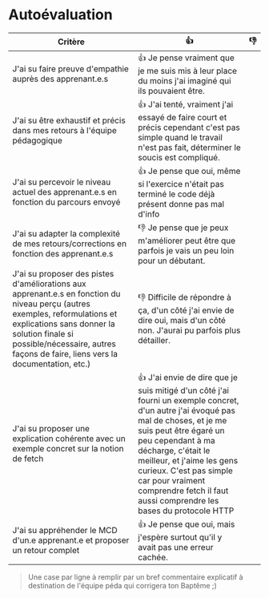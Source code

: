 # Autoévaluation

| Critère | 👍 | 👎 |
| ---------------- | ---------------- | ---------------- | 
| J'ai su faire preuve d'empathie auprès des apprenant.e.s | 👍  Je pense vraiment que je me suis mis à leur place du moins j'ai imaginé qui ils pouvaient être.	 
| J'ai su être exhaustif et précis dans mes retours à l'équipe pédagogique | 👍 J'ai tenté, vraiment j'ai essayé de faire court et précis cependant c'est pas simple quand le travail n'est pas fait, déterminer le soucis est compliqué. |
| J'ai su percevoir le niveau actuel des apprenant.e.s en fonction du parcours envoyé | 👍  Je pense que oui, même si l'exercice n'était pas terminé le code déjà présent donne pas mal d'info |
| J'ai su adapter la complexité de mes retours/corrections en fonction des apprenant.e.s  | 👎  Je pense que je peux m'améliorer peut être que parfois je vais un peu loin pour un débutant. |
| J'ai su proposer des pistes d'améliorations aux apprenant.e.s en fonction du niveau perçu (autres exemples, reformulations et explications sans donner la solution finale si possible/nécessaire, autres façons de faire, liens vers la documentation, etc.) | 👎  Difficile de répondre à ça, d'un côté j'ai envie de dire oui, mais d'un côté non. J'aurai pu parfois plus détailler.   |
| J'ai su proposer une explication cohérente avec un exemple concret sur la notion de fetch | 👍  J'ai envie de dire que je suis mitigé d'un côté j'ai fourni un exemple concret, d'un autre j'ai évoqué pas mal de choses,  et je me suis peut être égaré un peu cependant à ma décharge, c'était le meilleur, et j'aime les gens curieux. C'est pas simple car pour vraiment comprendre fetch il faut  aussi comprendre les bases du protocole HTTP |
| J'ai su appréhender le MCD d'un.e apprenant.e et proposer un retour complet | 👍 Je pense que oui, mais j'espère surtout qu'il y avait pas une erreur cachée. |

> Une case par ligne à remplir par un bref commentaire explicatif à destination de l'équipe péda qui corrigera ton Baptême ;)